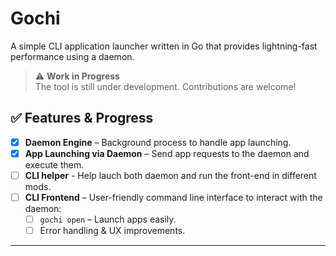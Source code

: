 # Gochi
A simple CLI application launcher written in Go that provides lightning-fast performance using a daemon.

> ⚠️ **Work in Progress**  
> The tool is still under development. Contributions are welcome!

## ✅ Features & Progress

- [x] **Daemon Engine** – Background process to handle app launching.
- [x] **App Launching via Daemon** – Send app requests to the daemon and execute them.
- [ ] **CLI helper** - Help lauch both daemon and run the front-end in different mods.
- [ ] **CLI Frontend** – User-friendly command line interface to interact with the daemon:
  - [ ] `gochi open` – Launch apps easily.
  - [ ] Error handling & UX improvements.

---
